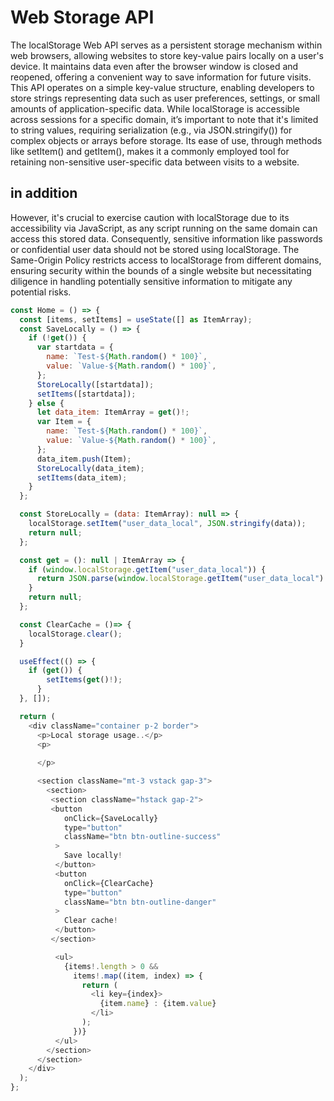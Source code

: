 # Web Storage API

The localStorage Web API serves as a persistent storage mechanism within web browsers, allowing websites to store key-value pairs locally on a user's device. It maintains data even after the browser window is closed and reopened, offering a convenient way to save information for future visits. This API operates on a simple key-value structure, enabling developers to store strings representing data such as user preferences, settings, or small amounts of application-specific data. While localStorage is accessible across sessions for a specific domain, it’s important to note that it's limited to string values, requiring serialization (e.g., via JSON.stringify()) for complex objects or arrays before storage. Its ease of use, through methods like setItem() and getItem(), makes it a commonly employed tool for retaining non-sensitive user-specific data between visits to a website.



## in addition
However, it's crucial to exercise caution with localStorage due to its accessibility via JavaScript, as any script running on the same domain can access this stored data. Consequently, sensitive information like passwords or confidential user data should not be stored using localStorage. The Same-Origin Policy restricts access to localStorage from different domains, ensuring security within the bounds of a single website but necessitating diligence in handling potentially sensitive information to mitigate any potential risks.


```js
const Home = () => {
  const [items, setItems] = useState([] as ItemArray);
  const SaveLocally = () => {
    if (!get()) {
      var startdata = {
        name: `Test-${Math.random() * 100}`,
        value: `Value-${Math.random() * 100}`,
      };
      StoreLocally([startdata]);
      setItems([startdata]);
    } else {
      let data_item: ItemArray = get()!;
      var Item = {
        name: `Test-${Math.random() * 100}`,
        value: `Value-${Math.random() * 100}`,
      };
      data_item.push(Item);
      StoreLocally(data_item);
      setItems(data_item);
    }
  };

  const StoreLocally = (data: ItemArray): null => {
    localStorage.setItem("user_data_local", JSON.stringify(data));
    return null;
  };

  const get = (): null | ItemArray => {
    if (window.localStorage.getItem("user_data_local")) {
      return JSON.parse(window.localStorage.getItem("user_data_local")!);
    }
    return null;
  };

  const ClearCache = ()=> {
    localStorage.clear();
  }

  useEffect(() => {
    if (get()) {
        setItems(get()!);
      }
  }, []);

  return (
    <div className="container p-2 border">
      <p>Local storage usage..</p>
      <p>
        
      </p>

      <section className="mt-3 vstack gap-3">
        <section>
         <section className="hstack gap-2">
         <button
            onClick={SaveLocally}
            type="button"
            className="btn btn-outline-success"
          >
            Save locally!
          </button>
          <button
            onClick={ClearCache}
            type="button"
            className="btn btn-outline-danger"
          >
            Clear cache!
          </button>
         </section>

          <ul>
            {items!.length > 0 &&
              items!.map((item, index) => {
                return (
                  <li key={index}>
                    {item.name} : {item.value}
                  </li>
                );
              })}
          </ul>
        </section>
      </section>
    </div>
  );
};
```